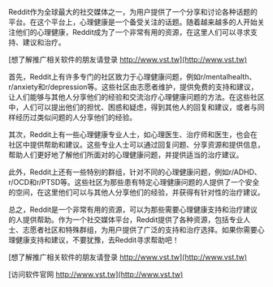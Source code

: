 Reddit作为全球最大的社交媒体之一，为用户提供了一个分享和讨论各种话题的平台。在这个平台上，心理健康是一个备受关注的话题。随着越来越多的人开始关注他们的心理健康，Reddit成为了一个非常有用的资源，在这里人们可以寻求支持、建议和治疗。

[想了解推广相关软件的朋友请登录 http://www.vst.tw](http://www.vst.tw)

首先，Reddit上有许多专门的社区致力于心理健康问题，例如r/mentalhealth、r/anxiety和r/depression等。这些社区由志愿者维护，提供免费的支持和建议，让人们能够与其他人分享他们的经验和交流治疗心理健康问题的方法。在这些社区中，人们可以提出他们的担忧、困惑和疑虑，得到其他人的回复和建议，或者与同样经历过类似问题的人分享他们的经验。

其次，Reddit上有一些心理健康专业人士，如心理医生、治疗师和医生，也会在社区中提供帮助和建议。这些专业人士可以通过回复问题、分享资源和提供信息，帮助人们更好地了解他们所面对的心理健康问题，并提供适当的治疗建议。

此外，Reddit上还有一些特别的群组，针对不同的心理健康问题，例如r/ADHD、r/OCD和r/PTSD等。这些社区为那些患有特定心理健康问题的人提供了一个安全的空间，在这里他们可以与其他人分享他们的经验，并获得有针对性的治疗建议。

总之，Reddit是一个非常有用的资源，可以为那些需要心理健康支持和治疗建议的人提供帮助。作为一个社交媒体平台，Reddit提供了各种资源，包括专业人士、志愿者社区和特殊群组，为用户提供了广泛的支持和治疗选择。如果你需要心理健康支持和建议，不要犹豫，去Reddit寻求帮助吧！

[想了解推广相关软件的朋友请登录 http://www.vst.tw](http://www.vst.tw)


[访问软件官网 http://www.vst.tw](http://www.vst.tw)
